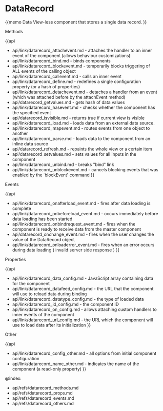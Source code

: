 DataRecord 
=============

{{memo Data View-less component that stores a single data record. }}





<div class='h2'>Methods</div>

{{api
- api/link/datarecord_attachevent.md - attaches the handler to an inner event of the component (allows behaviour customizations)
- api/link/datarecord_bind.md - binds components
- api/link/datarecord_blockevent.md - temporarily blocks triggering of ALL events of the calling object
- api/link/datarecord_callevent.md - calls an inner event
- api/link/datarecord_define.md - redefines a single configuration property (or a hash of properties)
- api/link/datarecord_detachevent.md - detaches a handler from an event (which was attached before by the attachEvent method)
- api/datarecord_getvalues.md - gets hash of data values
- api/link/datarecord_hasevent.md - checks whether the component has the specified event
- api/datarecord_isvisible.md - returns true if current view is visible
- api/link/datarecord_load.md - loads data from an external data source.
- api/link/datarecord_mapevent.md - routes events from one object to another
- api/link/datarecord_parse.md - loads data to the component from an inline data source
- api/datarecord_refresh.md - repaints the whole view or a certain item
- api/datarecord_setvalues.md - sets values for all inputs in the component
- api/link/datarecord_unbind.md - breaks "bind" link
- api/link/datarecord_unblockevent.md - cancels blocking events that was enabled by the 'blockEvent' command
}}


<div class='h2'>Events</div>


{{api
- api/link/datarecord_onafterload_event.md - fires after data loading is complete
- api/link/datarecord_onbeforeload_event.md - occurs immediately before data loading has been started
- api/link/datarecord_onbindrequest_event.md - fires when the component is ready to receive data from the master component
- api/datarecord_onchange_event.md - fires when the user changes the value of the DataRecord object
- api/link/datarecord_onloaderror_event.md - fires when an error occurs during data loading ( invalid server side response )
}}


<div class='h2'>Properties</div>

{{api
- api/link/datarecord_data_config.md - JavaScript array containing data for the component
- api/link/datarecord_datafeed_config.md - the URL that the component will use to reload data during binding
- api/link/datarecord_datatype_config.md - the type of loaded data
- api/link/datarecord_id_config.md - the component ID
- api/link/datarecord_on_config.md - allows attaching custom handlers to inner events of the component
- api/link/datarecord_url_config.md - the URL which the component will use to load data after its initialization
}}





<div class='h2'>Other</div>


{{api
- api/link/datarecord_config_other.md - all options from initial component configuration
- api/link/datarecord_name_other.md - indicates the name of the component (a read-only property)
}}


@index:
- api/refs/datarecord_methods.md
- api/refs/datarecord_props.md
- api/refs/datarecord_events.md
- api/refs/datarecord_others.md

